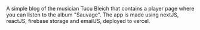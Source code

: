 A simple blog of the musician Tucu Bleich that contains a player page where you can listen to the album "Sauvage".
The app is made using nextJS, reactJS, firebase storage and emailJS, deployed to vercel.
